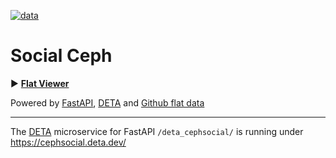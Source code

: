 [![data](https://github.com/horsto/cephsocial/actions/workflows/flat.yml/badge.svg?branch=main)](https://github.com/horsto/cephsocial/actions/workflows/flat.yml)

# Social Ceph
:arrow_forward: <b><a href="https://flatgithub.com/horsto/cephsocial" target="_blank">Flat Viewer</a></b>

Powered by [FastAPI](https://fastapi.tiangolo.com/), [DETA](https://www.deta.sh/) and [Github flat data](https://octo.github.com/projects/flat-data)

---
The [DETA](https://www.deta.sh/) microservice for FastAPI `/deta_cephsocial/` is running under https://cephsocial.deta.dev/ 